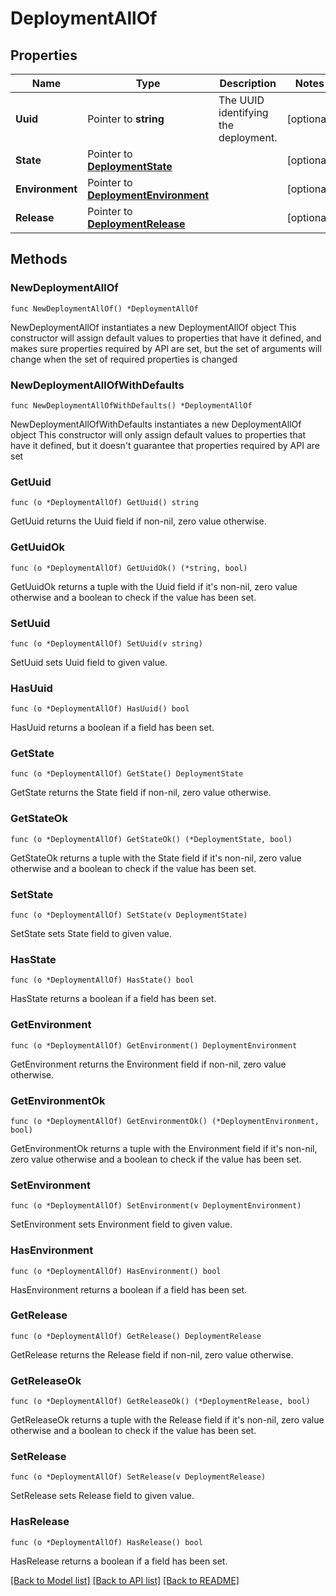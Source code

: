 # DeploymentAllOf

## Properties

Name | Type | Description | Notes
------------ | ------------- | ------------- | -------------
**Uuid** | Pointer to **string** | The UUID identifying the deployment. | [optional] 
**State** | Pointer to [**DeploymentState**](DeploymentState.md) |  | [optional] 
**Environment** | Pointer to [**DeploymentEnvironment**](DeploymentEnvironment.md) |  | [optional] 
**Release** | Pointer to [**DeploymentRelease**](DeploymentRelease.md) |  | [optional] 

## Methods

### NewDeploymentAllOf

`func NewDeploymentAllOf() *DeploymentAllOf`

NewDeploymentAllOf instantiates a new DeploymentAllOf object
This constructor will assign default values to properties that have it defined,
and makes sure properties required by API are set, but the set of arguments
will change when the set of required properties is changed

### NewDeploymentAllOfWithDefaults

`func NewDeploymentAllOfWithDefaults() *DeploymentAllOf`

NewDeploymentAllOfWithDefaults instantiates a new DeploymentAllOf object
This constructor will only assign default values to properties that have it defined,
but it doesn't guarantee that properties required by API are set

### GetUuid

`func (o *DeploymentAllOf) GetUuid() string`

GetUuid returns the Uuid field if non-nil, zero value otherwise.

### GetUuidOk

`func (o *DeploymentAllOf) GetUuidOk() (*string, bool)`

GetUuidOk returns a tuple with the Uuid field if it's non-nil, zero value otherwise
and a boolean to check if the value has been set.

### SetUuid

`func (o *DeploymentAllOf) SetUuid(v string)`

SetUuid sets Uuid field to given value.

### HasUuid

`func (o *DeploymentAllOf) HasUuid() bool`

HasUuid returns a boolean if a field has been set.

### GetState

`func (o *DeploymentAllOf) GetState() DeploymentState`

GetState returns the State field if non-nil, zero value otherwise.

### GetStateOk

`func (o *DeploymentAllOf) GetStateOk() (*DeploymentState, bool)`

GetStateOk returns a tuple with the State field if it's non-nil, zero value otherwise
and a boolean to check if the value has been set.

### SetState

`func (o *DeploymentAllOf) SetState(v DeploymentState)`

SetState sets State field to given value.

### HasState

`func (o *DeploymentAllOf) HasState() bool`

HasState returns a boolean if a field has been set.

### GetEnvironment

`func (o *DeploymentAllOf) GetEnvironment() DeploymentEnvironment`

GetEnvironment returns the Environment field if non-nil, zero value otherwise.

### GetEnvironmentOk

`func (o *DeploymentAllOf) GetEnvironmentOk() (*DeploymentEnvironment, bool)`

GetEnvironmentOk returns a tuple with the Environment field if it's non-nil, zero value otherwise
and a boolean to check if the value has been set.

### SetEnvironment

`func (o *DeploymentAllOf) SetEnvironment(v DeploymentEnvironment)`

SetEnvironment sets Environment field to given value.

### HasEnvironment

`func (o *DeploymentAllOf) HasEnvironment() bool`

HasEnvironment returns a boolean if a field has been set.

### GetRelease

`func (o *DeploymentAllOf) GetRelease() DeploymentRelease`

GetRelease returns the Release field if non-nil, zero value otherwise.

### GetReleaseOk

`func (o *DeploymentAllOf) GetReleaseOk() (*DeploymentRelease, bool)`

GetReleaseOk returns a tuple with the Release field if it's non-nil, zero value otherwise
and a boolean to check if the value has been set.

### SetRelease

`func (o *DeploymentAllOf) SetRelease(v DeploymentRelease)`

SetRelease sets Release field to given value.

### HasRelease

`func (o *DeploymentAllOf) HasRelease() bool`

HasRelease returns a boolean if a field has been set.


[[Back to Model list]](../README.md#documentation-for-models) [[Back to API list]](../README.md#documentation-for-api-endpoints) [[Back to README]](../README.md)


